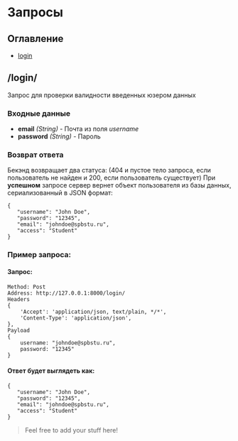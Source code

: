 
# Запросы

  

## Оглавление

+ [login](#login)

  
  

## /login/

Запрос для проверки валидности введенных юзером данных

  

### Входные данные

+ **email**  *(String)* - Почта из поля *username*
+ **password**  *(String)* - Пароль

 ### Возврат ответа
 Бекэнд возвращает два статуса: (404 и пустое тело запроса, если пользователь не найден и 200, если пользователь существует) 
 При **успешном** запросе сервер вернет объект пользователя из базы данных, сериализованный в JSON формат:
 ~~~
{
    "username": "John Doe",
    "password": "12345",
    "email": "johndoe@spbstu.ru",
    "access": "Student"
}
~~~
 

### Пример запроса:
#### Запрос:
~~~
Method: Post
Address: http://127.0.0.1:8000/login/
Headers
{  
    'Accept': 'application/json, text/plain, */*',  
    'Content-Type': 'application/json',  
},
Payload
{
	username: "johndoe@spbstu.ru",
	password: "12345"
}
~~~
#### Ответ будет выглядеть как:
 ~~~
{
    "username": "John Doe",
    "password": "12345",
    "email": "johndoe@spbstu.ru",
    "access": "Student"
}
~~~
 
>Feel free to add your stuff here!
